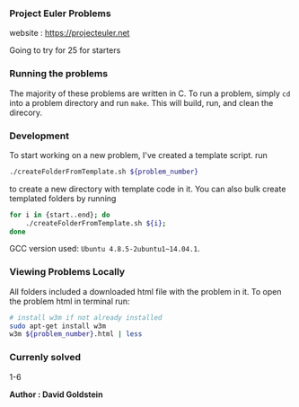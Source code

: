 ### Project Euler Problems

website : https://projecteuler.net

Going to try for 25 for starters

### Running the problems

The majority of these problems are written in C. To run a problem, simply `cd` into a problem directory and run `make`. This will build, run, and clean the direcory. 

### Development

To start working on a new problem, I've created a template script. run
```sh
./createFolderFromTemplate.sh ${problem_number}
```
to create a new directory with template code in it. You can also bulk create templated folders by running
```sh
for i in {start..end}; do
	./createFolderFromTemplate.sh ${i};	
done
```

GCC version used: `Ubuntu 4.8.5-2ubuntu1~14.04.1`.

### Viewing Problems Locally

All folders included a downloaded html file with the problem in it. To open the problem html in terminal run:
```sh
# install w3m if not already installed
sudo apt-get install w3m
w3m ${problem_number}.html | less
```

### Currenly solved

1-6

**Author : David Goldstein**
